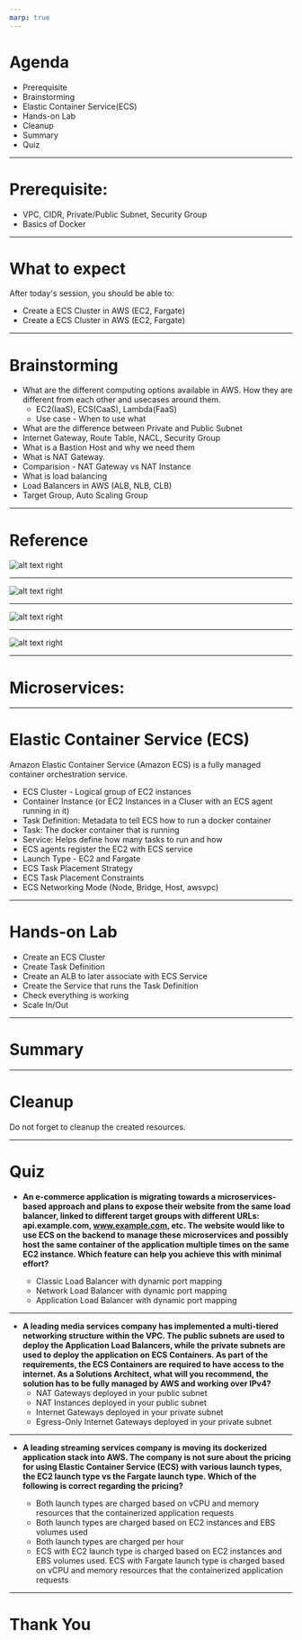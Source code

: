 ```yaml
---
marp: true
---
```

# Agenda
- Prerequisite
- Brainstorming
- Elastic Container Service(ECS)
- Hands-on Lab
- Cleanup
- Summary
- Quiz
---

# Prerequisite:
  - VPC, CIDR, Private/Public Subnet, Security Group
  - Basics of Docker 

---
# What to expect
After today's session, you should be able to:
- Create a ECS Cluster in AWS (EC2, Fargate)
- Create a ECS Cluster in AWS (EC2, Fargate)
---
# Brainstorming
  - What are the different computing options available in AWS. How they are different from each other and usecases around them.
    - EC2(IaaS), ECS(CaaS), Lambda(FaaS)
    - Use case - When to use what
  - What are the difference between Private and Public Subnet
  - Internet Gateway, Route Table, NACL, Security Group
  - What is a Bastion Host and why we need them
  - What is NAT Gateway.
  - Comparision - NAT Gateway vs NAT Instance
  - What is load balancing
  - Load Balancers in AWS (ALB, NLB, CLB)
  - Target Group, Auto Scaling Group
  
---
# Reference

![alt text right](./assets/ecs.png "ECS")

---

![alt text right](./assets/ecs_simple.png "ECS - Simple")

---

![alt text right](./assets/docker_basics.png "Docker - Basics")

---

![alt text right](./assets/ecs_iam_roles.png "ECS - IAM Roles")

---


# Microservices:

---


# Elastic Container Service (ECS)

Amazon Elastic Container Service (Amazon ECS) is a fully managed container orchestration service.

  - ECS Cluster - Logical group of EC2 instances
  - Container Instance (or EC2 Instances in a Cluser with an ECS agent running in it)
  - Task Definition: Metadata to tell ECS how to run a docker container
  - Task: The docker container that is running
  - Service: Helps define how many tasks to run and how
  - ECS agents register the EC2 with ECS service
  - Launch Type - EC2 and Fargate
  - ECS Task Placement Strategy
  - ECS Task Placement Constraints
  - ECS Networking Mode (Node, Bridge, Host, awsvpc)

---

# Hands-on Lab

  - Create an ECS Cluster
  - Create Task Definition
  - Create an ALB to later associate with ECS Service  
  - Create the Service that runs the Task Definition
  - Check everything is working
  - Scale In/Out

---

# Summary

--- 

# Cleanup

Do not forget to cleanup the created resources. 

---
# Quiz
- **An e-commerce application is migrating towards a microservices-based approach and plans to expose their website from the same load balancer, linked to different target groups with different URLs: api.example.com, www.example.com, etc. The website would like to use ECS on the backend to manage these microservices and possibly host the same container of the application multiple times on the same EC2 instance. Which feature can help you achieve this with minimal effort?**

  - Classic Load Balancer with dynamic port mapping
  - Network Load Balancer with dynamic port mapping 
  - Application Load Balancer with dynamic port mapping
---
- **A leading media services company has implemented a multi-tiered networking structure within the VPC. The public subnets are used to deploy the Application Load Balancers, while the private subnets are used to deploy the application on ECS Containers. As part of the requirements, the ECS Containers are required to have access to the internet. As a Solutions Architect, what will you recommend, the solution has to be fully managed by AWS and working over IPv4?**
  - NAT Gateways deployed in your public subnet
  - NAT Instances deployed in your public subnet 
  - Internet Gateways deployed in your private subnet
  - Egress-Only Internet Gateways deployed in your private subnet
---
- **A leading streaming services company is moving its dockerized application stack into AWS. The company is not sure about the pricing for using Elastic Container Service (ECS) with various launch types, the EC2 launch type vs the Fargate launch type. Which of the following is correct regarding the pricing?**

  - Both launch types are charged based on vCPU and memory resources that the containerized application requests
  - Both launch types are charged based on EC2 instances and EBS volumes used
  - Both launch types are charged per hour
  - ECS with EC2 launch type is charged based on EC2 instances and EBS volumes used. ECS with Fargate launch type is charged based on vCPU and memory resources that the containerized application requests

---

# Thank You
